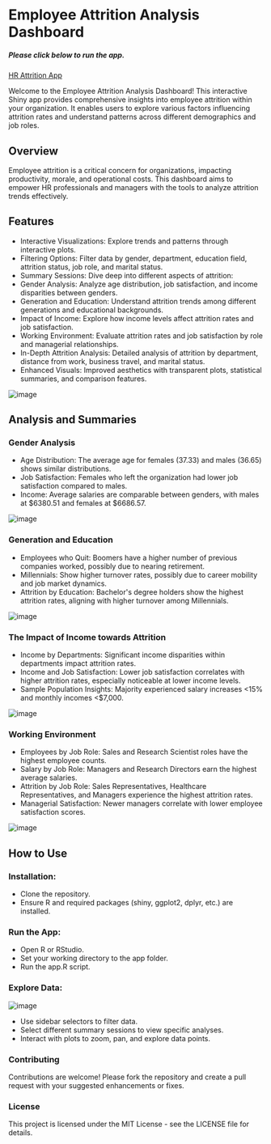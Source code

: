 # Employee Attrition Analysis Dashboard
##### Please click below to run the app.
<a href="https://www.shinyapps.io/admin/#/application/12283896"> HR Attrition App </a>

Welcome to the Employee Attrition Analysis Dashboard! This interactive Shiny app provides comprehensive insights into employee attrition within your organization. It enables users to explore various factors influencing attrition rates and understand patterns across different demographics and job roles.

## Overview
Employee attrition is a critical concern for organizations, impacting productivity, morale, and operational costs. This dashboard aims to empower HR professionals and managers with the tools to analyze attrition trends effectively.

## Features
* Interactive Visualizations: Explore trends and patterns through interactive plots.
* Filtering Options: Filter data by gender, department, education field, attrition status, job role, and marital status.
* Summary Sessions: Dive deep into different aspects of attrition:
* Gender Analysis: Analyze age distribution, job satisfaction, and income disparities between genders.
* Generation and Education: Understand attrition trends among different generations and educational backgrounds.
* Impact of Income: Explore how income levels affect attrition rates and job satisfaction.
* Working Environment: Evaluate attrition rates and job satisfaction by role and managerial relationships.
* In-Depth Attrition Analysis: Detailed analysis of attrition by department, distance from work, business travel, and marital status.
* Enhanced Visuals: Improved aesthetics with transparent plots, statistical summaries, and comparison features.

![image](https://github.com/borisyalcin/hr_attrition_analysis/assets/155834534/ad007705-cc61-450c-8e92-7ce17ee059f4)

## Analysis and Summaries
### Gender Analysis
* Age Distribution: The average age for females (37.33) and males (36.65) shows similar distributions.
* Job Satisfaction: Females who left the organization had lower job satisfaction compared to males.
* Income: Average salaries are comparable between genders, with males at $6380.51 and females at $6686.57.

![image](https://github.com/borisyalcin/hr_attrition_analysis/assets/155834534/3f2b5ca1-8248-4c25-9956-1c8c187c7ffe)

### Generation and Education
* Employees who Quit: Boomers have a higher number of previous companies worked, possibly due to nearing retirement.
* Millennials: Show higher turnover rates, possibly due to career mobility and job market dynamics.
* Attrition by Education: Bachelor's degree holders show the highest attrition rates, aligning with higher turnover among Millennials.

![image](https://github.com/borisyalcin/hr_attrition_analysis/assets/155834534/aa37859b-56ef-4fcc-a5b2-89dbf8935853)

### The Impact of Income towards Attrition
* Income by Departments: Significant income disparities within departments impact attrition rates.
* Income and Job Satisfaction: Lower job satisfaction correlates with higher attrition rates, especially noticeable at lower income levels.
* Sample Population Insights: Majority experienced salary increases <15% and monthly incomes <$7,000.

![image](https://github.com/borisyalcin/hr_attrition_analysis/assets/155834534/e89a0422-1739-4b30-8ba0-a410501747cc)

### Working Environment
* Employees by Job Role: Sales and Research Scientist roles have the highest employee counts.
* Salary by Job Role: Managers and Research Directors earn the highest average salaries.
* Attrition by Job Role: Sales Representatives, Healthcare Representatives, and Managers experience the highest attrition rates.
* Managerial Satisfaction: Newer managers correlate with lower employee satisfaction scores.

![image](https://github.com/borisyalcin/hr_attrition_analysis/assets/155834534/bd206ad6-0f22-477a-96b2-a6c95fd8c0ba)

## How to Use
### Installation:

* Clone the repository.
* Ensure R and required packages (shiny, ggplot2, dplyr, etc.) are installed.
### Run the App:

* Open R or RStudio.
* Set your working directory to the app folder.
* Run the app.R script.
### Explore Data:

![image](https://github.com/borisyalcin/hr_attrition_analysis/assets/155834534/02f16b34-5469-4769-b842-ef0e646fb1ae)

* Use sidebar selectors to filter data.
* Select different summary sessions to view specific analyses.
* Interact with plots to zoom, pan, and explore data points.

### Contributing
Contributions are welcome! Please fork the repository and create a pull request with your suggested enhancements or fixes.

### License
This project is licensed under the MIT License - see the LICENSE file for details.

